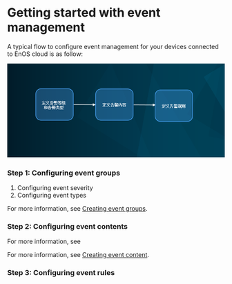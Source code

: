 # Getting started with event management
<!--
The short description should be a single, concise paragraph that contains one or two sentences and no more than 50 words.
Briefly mention what the user's learning goal is and include the following SEO keywords in the title short description: EnOS, ServiceName, tutorial.
-->

A typical flow to configure event management for your devices connected to EnOS cloud is as follow:

![1](media/1.png)

### Step 1: Configuring event groups

1. Configuring event severity
2. Configuring event types

For more information, see [Creating event groups](create_event_group.md).

### Step 2: Configuring event contents

For more information, see

For more information, see [Creating event content](create_event_content.md).


### Step 3: Configuring event rules

